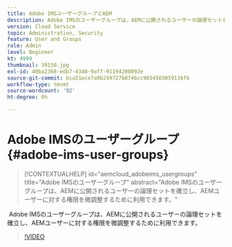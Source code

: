 ```yaml
---
title: Adobe IMSユーザーグループとAEM
description: Adobe IMSのユーザーグループは、AEMに公開されるユーザーの論理セットを確立し、AEMユーザーに対する権限を微調整するために利用できます。
version: Cloud Service
topic: Administration, Security
feature: User and Groups
role: Admin
level: Beginner
kt: 4999
thumbnail: 39150.jpg
exl-id: 40ba2368-edb7-4348-9aff-91194200092e
source-git-commit: bca51ece7a9b249727b8746cc9654503059116fb
workflow-type: tm+mt
source-wordcount: '92'
ht-degree: 0%

---
```


# Adobe IMSのユーザーグループ {#adobe-ims-user-groups}

>[!CONTEXTUALHELP]
>id="aemcloud_adobeims_usergroups"
>title="Adobe IMSのユーザーグループ"
>abstract="Adobe IMSのユーザーグループは、AEMに公開されるユーザーの論理セットを確立し、AEMユーザーに対する権限を微調整するために利用できます。"

 Adobe IMSのユーザーグループは、AEMに公開されるユーザーの論理セットを確立し、AEMユーザーに対する権限を微調整するために利用できます。

>[!VIDEO](https://video.tv.adobe.com/v/39150/?quality=12&learn=on)
